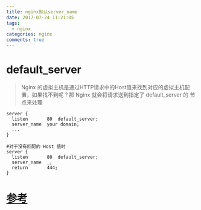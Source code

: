 ```yaml
---
title: nginx默认server_name
date: 2017-07-24 11:21:05
tags:
  - nginx
categories: nginx
comments: true
---
```


# default_server
> Nginx 的虚拟主机是通过HTTP请求中的Host值来找到对应的虚拟主机配置，如果找不到呢？那 Nginx 就会将请求送到指定了 default_server 的 节点来处理

````
server {
  listen       80  default_server;
  server_name  your domain;
  ...
}
````

````
#对于没有匹配的 Host 值时
server {
  listen       80  default_server;
  server_name  _;
  return       444;
}
````

# [参考](http://www.oschina.net/question/12_3565)

